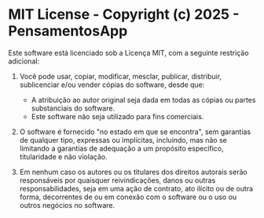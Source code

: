 # MIT License - Copyright (c) 2025 - PensamentosApp


Este software está licenciado sob a Licença MIT, com a seguinte restrição adicional:

1. Você pode usar, copiar, modificar, mesclar, publicar, distribuir, sublicenciar e/ou vender cópias do software, desde que:

   - A atribuição ao autor original seja dada em todas as cópias ou partes substanciais do software.
   - Este software não seja utilizado para fins comerciais.

2. O software é fornecido "no estado em que se encontra", sem garantias de qualquer tipo, expressas ou implícitas, incluindo, mas não se limitando a garantias de adequação a um propósito específico, titularidade e não violação.

3. Em nenhum caso os autores ou os titulares dos direitos autorais serão responsáveis por quaisquer reivindicações, danos ou outras responsabilidades, seja em uma ação de contrato, ato ilícito ou de outra forma, decorrentes de ou em conexão com o software ou o uso ou outros negócios no software.